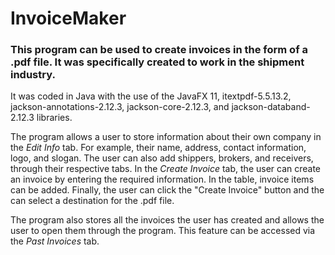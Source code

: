 # InvoiceMaker

### This program can be used to create invoices in the form of a .pdf file. It was specifically created to work in the shipment industry.

It was coded in Java with the use of the JavaFX 11, itextpdf-5.5.13.2, jackson-annotations-2.12.3, jackson-core-2.12.3, and jackson-databand-2.12.3 libraries.

The program allows a user to store information about their own company in the _Edit Info_ tab. For example, their name, address, contact information, logo, and slogan. The user can also add shippers, brokers, and receivers, through their respective tabs. In the _Create Invoice_ tab, the user can create an invoice by entering the required information. In the table, invoice items can be added. Finally, the user can click the "Create Invoice" button and the can select a destination for the .pdf file.

The program also stores all the invoices the user has created and allows the user to open them through the program. This feature can be accessed via the _Past Invoices_ tab.
